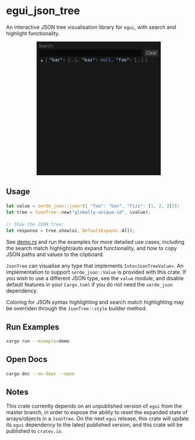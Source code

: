 # egui_json_tree

An interactive JSON tree visualisation library for `egui`, with search and highlight functionality.

<p align="center">
  <img src="./media/search_example.gif" alt="Search Example"/>
</p>

## Usage

```rust
let value = serde_json::json!({ "foo": "bar", "fizz": [1, 2, 3]});
let tree = JsonTree::new("globally-unique-id", &value);

// Show the JSON tree:
let response = tree.show(ui, DefaultExpand::All);
```

See [demo.rs](./examples/demo.rs) and run the examples for more detailed use cases, including the search match highlight/auto expand functionality, and how to copy JSON paths and values to the clipboard.

`JsonTree` can visualise any type that implements `Into<JsonTreeValue>`. An implementation to support `serde_json::Value` is provided with this crate. If you wish to use a different JSON type, see the `value` module, and disable default features in your `Cargo.toml` if you do not need the `serde_json` dependency.

Coloring for JSON syntax highlighting and search match highlighting may be overriden through the `JsonTree::style` builder method.

## Run Examples

```bash
cargo run --example=demo
```

## Open Docs

```bash
cargo doc --no-deps --open
```

## Notes

This crate currently depends on an unpublished version of `egui` from the master branch, in order to expose the ability to reset the expanded state of arrays/objects in a `JsonTree`. On the next `egui` release, this crate will update its `egui` dependency to the latest published version, and this crate will be published to `crates.io`.
